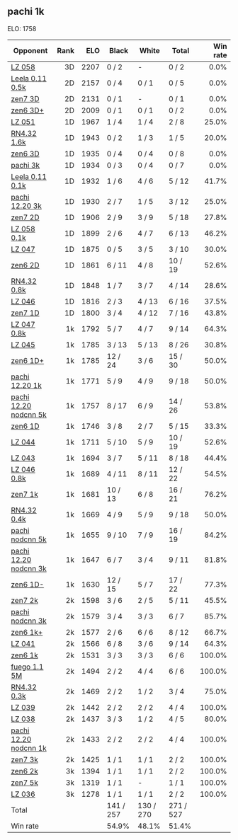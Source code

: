 ## pachi 1k ##

ELO: 1758

Opponent | Rank | ELO | Black | White | Total | Win rate
---------|-----:|----:|-------|-------|-------|-------:
[LZ 058](LZ%20058.md) | 3D | 2207 | 0 / 2 | - | 0 / 2 | 0.0%
[Leela 0.11 0.5k](Leela%200.11%200.5k.md) | 2D | 2157 | 0 / 4 | 0 / 1 | 0 / 5 | 0.0%
[zen7 3D](zen7%203D.md) | 2D | 2131 | 0 / 1 | - | 0 / 1 | 0.0%
[zen6 3D+](zen6%203D+.md) | 2D | 2009 | 0 / 1 | 0 / 1 | 0 / 2 | 0.0%
[LZ 051](LZ%20051.md) | 1D | 1967 | 1 / 4 | 1 / 4 | 2 / 8 | 25.0%
[RN4.32 1.6k](RN4.32%201.6k.md) | 1D | 1943 | 0 / 2 | 1 / 3 | 1 / 5 | 20.0%
[zen6 3D](zen6%203D.md) | 1D | 1935 | 0 / 4 | 0 / 4 | 0 / 8 | 0.0%
[pachi 3k](pachi%203k.md) | 1D | 1934 | 0 / 3 | 0 / 4 | 0 / 7 | 0.0%
[Leela 0.11 0.1k](Leela%200.11%200.1k.md) | 1D | 1932 | 1 / 6 | 4 / 6 | 5 / 12 | 41.7%
[pachi 12.20 3k](pachi%2012.20%203k.md) | 1D | 1930 | 2 / 7 | 1 / 5 | 3 / 12 | 25.0%
[zen7 2D](zen7%202D.md) | 1D | 1906 | 2 / 9 | 3 / 9 | 5 / 18 | 27.8%
[LZ 058 0.1k](LZ%20058%200.1k.md) | 1D | 1899 | 2 / 6 | 4 / 7 | 6 / 13 | 46.2%
[LZ 047](LZ%20047.md) | 1D | 1875 | 0 / 5 | 3 / 5 | 3 / 10 | 30.0%
[zen6 2D](zen6%202D.md) | 1D | 1861 | 6 / 11 | 4 / 8 | 10 / 19 | 52.6%
[RN4.32 0.8k](RN4.32%200.8k.md) | 1D | 1848 | 1 / 7 | 3 / 7 | 4 / 14 | 28.6%
[LZ 046](LZ%20046.md) | 1D | 1816 | 2 / 3 | 4 / 13 | 6 / 16 | 37.5%
[zen7 1D](zen7%201D.md) | 1D | 1800 | 3 / 4 | 4 / 12 | 7 / 16 | 43.8%
[LZ 047 0.8k](LZ%20047%200.8k.md) | 1k | 1792 | 5 / 7 | 4 / 7 | 9 / 14 | 64.3%
[LZ 045](LZ%20045.md) | 1k | 1785 | 3 / 13 | 5 / 13 | 8 / 26 | 30.8%
[zen6 1D+](zen6%201D+.md) | 1k | 1785 | 12 / 24 | 3 / 6 | 15 / 30 | 50.0%
[pachi 12.20 1k](pachi%2012.20%201k.md) | 1k | 1771 | 5 / 9 | 4 / 9 | 9 / 18 | 50.0%
[pachi 12.20 nodcnn 5k](pachi%2012.20%20nodcnn%205k.md) | 1k | 1757 | 8 / 17 | 6 / 9 | 14 / 26 | 53.8%
[zen6 1D](zen6%201D.md) | 1k | 1746 | 3 / 8 | 2 / 7 | 5 / 15 | 33.3%
[LZ 044](LZ%20044.md) | 1k | 1711 | 5 / 10 | 5 / 9 | 10 / 19 | 52.6%
[LZ 043](LZ%20043.md) | 1k | 1694 | 3 / 7 | 5 / 11 | 8 / 18 | 44.4%
[LZ 046 0.8k](LZ%20046%200.8k.md) | 1k | 1689 | 4 / 11 | 8 / 11 | 12 / 22 | 54.5%
[zen7 1k](zen7%201k.md) | 1k | 1681 | 10 / 13 | 6 / 8 | 16 / 21 | 76.2%
[RN4.32 0.4k](RN4.32%200.4k.md) | 1k | 1669 | 4 / 9 | 5 / 9 | 9 / 18 | 50.0%
[pachi nodcnn 5k](pachi%20nodcnn%205k.md) | 1k | 1655 | 9 / 10 | 7 / 9 | 16 / 19 | 84.2%
[pachi 12.20 nodcnn 3k](pachi%2012.20%20nodcnn%203k.md) | 1k | 1647 | 6 / 7 | 3 / 4 | 9 / 11 | 81.8%
[zen6 1D-](zen6%201D-.md) | 1k | 1630 | 12 / 15 | 5 / 7 | 17 / 22 | 77.3%
[zen7 2k](zen7%202k.md) | 2k | 1598 | 3 / 6 | 2 / 5 | 5 / 11 | 45.5%
[pachi nodcnn 3k](pachi%20nodcnn%203k.md) | 2k | 1579 | 3 / 4 | 3 / 3 | 6 / 7 | 85.7%
[zen6 1k+](zen6%201k+.md) | 2k | 1577 | 2 / 6 | 6 / 6 | 8 / 12 | 66.7%
[LZ 041](LZ%20041.md) | 2k | 1566 | 6 / 8 | 3 / 6 | 9 / 14 | 64.3%
[zen6 1k](zen6%201k.md) | 2k | 1531 | 3 / 3 | 3 / 3 | 6 / 6 | 100.0%
[fuego 1.1 5M](fuego%201.1%205M.md) | 2k | 1494 | 2 / 2 | 4 / 4 | 6 / 6 | 100.0%
[RN4.32 0.3k](RN4.32%200.3k.md) | 2k | 1469 | 2 / 2 | 1 / 2 | 3 / 4 | 75.0%
[LZ 039](LZ%20039.md) | 2k | 1442 | 2 / 2 | 2 / 2 | 4 / 4 | 100.0%
[LZ 038](LZ%20038.md) | 2k | 1437 | 3 / 3 | 1 / 2 | 4 / 5 | 80.0%
[pachi 12.20 nodcnn 1k](pachi%2012.20%20nodcnn%201k.md) | 2k | 1433 | 2 / 2 | 2 / 2 | 4 / 4 | 100.0%
[zen7 3k](zen7%203k.md) | 2k | 1425 | 1 / 1 | 1 / 1 | 2 / 2 | 100.0%
[zen6 2k](zen6%202k.md) | 3k | 1394 | 1 / 1 | 1 / 1 | 2 / 2 | 100.0%
[zen7 5k](zen7%205k.md) | 3k | 1319 | 1 / 1 | - | 1 / 1 | 100.0%
[LZ 036](LZ%20036.md) | 3k | 1278 | 1 / 1 | 1 / 1 | 2 / 2 | 100.0%
Total | | | 141 / 257 | 130 / 270 | 271 / 527 | 
Win rate| | | 54.9% | 48.1% | 51.4% | 
